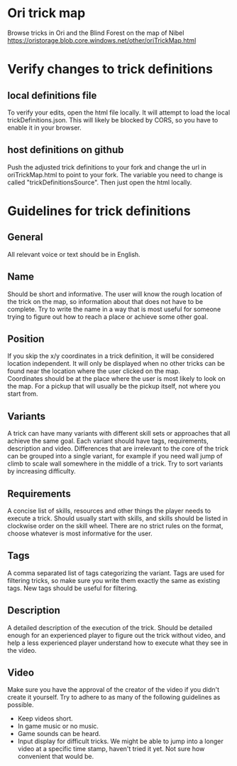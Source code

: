 # Ori trick map
Browse tricks in Ori and the Blind Forest on the map of Nibel\
https://oristorage.blob.core.windows.net/other/oriTrickMap.html

# Verify changes to trick definitions
## local definitions file
To verify your edits, open the html file locally. It will attempt to load the local trickDefinitions.json. This will likely be blocked by CORS, so you have to enable it in your browser.
## host definitions on github
Push the adjusted trick definitions to your fork and change the url in oriTrickMap.html to point to your fork. The variable you need to change is called "trickDefinitionsSource". Then just open the html locally.

# Guidelines for trick definitions
## General
All relevant voice or text should be in English.
## Name
Should be short and informative. The user will know the rough location of the trick on the map, so information about that does not have to be complete. Try to write the name in a way that is most useful for someone trying to figure out how to reach a place or achieve some other goal.
## Position
If you skip the x/y coordinates in a trick definition, it will be considered location independent. It will only be displayed when no other tricks can be found near the location where the user clicked on the map.\
Coordinates should be at the place where the user is most likely to look on the map. For a pickup that will usually be the pickup itself, not where you start from.
## Variants
A trick can have many variants with different skill sets or approaches that all achieve the same goal. Each variant should have tags, requirements, description and video. Differences that are irrelevant to the core of the trick can be grouped into a single variant, for example if you need wall jump of climb to scale wall somewhere in the middle of a trick. Try to sort variants by increasing difficulty.
## Requirements
A concise list of skills, resources and other things the player needs to execute a trick. Should usually start with skills, and skills should be listed in clockwise order on the skill wheel. There are no strict rules on the format, choose whatever is most informative for the user.
## Tags
A comma separated list of tags categorizing the variant. Tags are used for filtering tricks, so make sure you write them exactly the same as existing tags. New tags should be useful for filtering.
## Description
A detailed description of the execution of the trick. Should be detailed enough for an experienced player to figure out the trick without video, and help a less experienced player understand how to execute what they see in the video.
## Video
Make sure you have the approval of the creator of the video if you didn't create it yourself. Try to adhere to as many of the following guidelines as possible.
- Keep videos short.
- In game music or no music.
- Game sounds can be heard.
- Input display for difficult tricks.
We might be able to jump into a longer video at a specific time stamp, haven't tried it yet. Not sure how convenient that would be.
